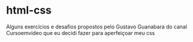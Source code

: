 # html-css

Alguns exercícios e desafios propostos pelo Gustavo Guanabara do canal Cursoemvideo que eu decidi fazer para aperfeiçoar meu css
